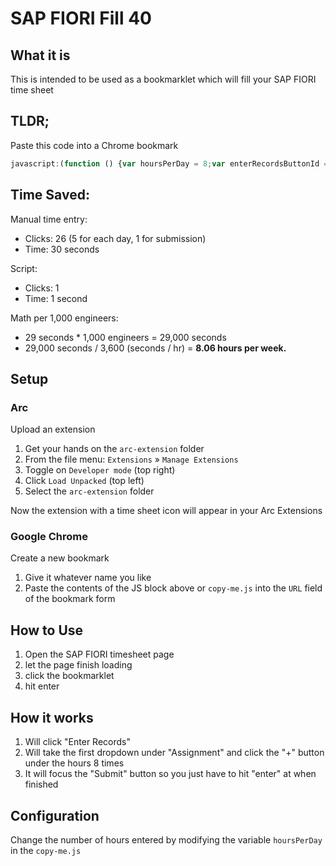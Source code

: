 # SAP FIORI Fill 40

## What it is

This is intended to be used as a bookmarklet which will fill your SAP FIORI time sheet

## TLDR;

Paste this code into a Chrome bookmark

```javascript
javascript:(function () {var hoursPerDay = 8;var enterRecordsButtonId = 'application-zhcmtime-manage-component---worklist--editButton';var submitButtonId = 'application-zhcmtime-manage-component---worklist--OverviewSubmitButton';var assignmentElementIds = ['__box15-__clone54-inner','__box15-__clone55-inner','__box15-__clone56-inner','__box15-__clone57-inner','__box15-__clone58-inner'];var timePlusButtonIds = ['__input4-__clone54-incrementBtn','__input4-__clone55-incrementBtn','__input4-__clone56-incrementBtn','__input4-__clone57-incrementBtn','__input4-__clone58-incrementBtn'];function getElementIdName(elementId) {switch (true) {case elementId.includes('54'): return 'Monday';case elementId.includes('55'): return 'Tuesday';case elementId.includes('56'): return 'Wednesday';case elementId.includes('57'): return 'Thursday';case elementId.includes('58'): return 'Friday';default: return 'You working weekends or something?%27;}}function simulateEnterKey(element) {var enterEvent = new KeyboardEvent(%27keydown%27, { key: %27Enter%27, code: %27Enter%27, keyCode: 13, charCode: 13, bubbles: true });element.dispatchEvent(enterEvent);}function simulateDownArrow(element) {element.focus();var downArrowEvent = new KeyboardEvent(%27keydown%27, { key: %27ArrowDown%27, code: %27ArrowDown%27, keyCode: 40, bubbles: true });element.dispatchEvent(downArrowEvent);}function simulateButtonClick(elementId, times = hoursPerDay) {var buttonElement = document.getElementById(elementId);var eleName = getElementIdName(elementId);if (buttonElement) {Array.from({ length: times }).forEach(() => {buttonElement.click();});console.log(`Set ${eleName}%27s time to ${times} hours`);} else {console.log(`Failed to find hour increment button for ${eleName}`);}}function focusSubmitButton() {var submitButton = document.getElementById(submitButtonId);if (submitButton) {submitButton.focus();console.log(%27Submit Button Focused%27);} else {console.log(%27Failed to find Submit button %27);}}function clickEnterRecordsButton(elementId) {var enterRecordsButton = document.getElementById(elementId);if (enterRecordsButton) {enterRecordsButton.click();console.log(%27clicked Enter Records button!%27);simulateEnterKey(enterRecordsButton);} else {console.log(%27Failed to find Enter Records button, quitting%27);return;}}function selectInputAndPressDownArrow(elementId) {var eleName = getElementIdName(elementId);var inputElement = document.getElementById(elementId);if (inputElement) {simulateDownArrow(inputElement);simulateEnterKey(inputElement);console.log(`Set ${eleName}%27s Assignment`);} else {console.log(`Failed to find the input element with id ${elementId}, quitting`);}}function enterTimeSheetData() {assignmentElementIds.forEach(selectInputAndPressDownArrow);timePlusButtonIds.forEach(id => simulateButtonClick(id));}function hasBeenRun() {var mondayAssignmentInput = document.getElementById(assignmentElementIds[0]);return !!mondayAssignmentInput;}if (hasBeenRun()) {return console.log(%27Hmm...Seems Hours have already been set. Exiting%27);}clickEnterRecordsButton(enterRecordsButtonId);setTimeout(enterTimeSheetData, 500);setTimeout(focusSubmitButton, 750);})();
```

## Time Saved:

Manual time entry:

- Clicks: 26 (5 for each day, 1 for submission)
- Time: 30 seconds

Script:

- Clicks: 1
- Time: 1 second

Math per 1,000 engineers:

- 29 seconds \* 1,000 engineers = 29,000 seconds
- 29,000 seconds / 3,600 (seconds / hr) = **8.06 hours per week.**

## Setup

### Arc

Upload an extension

1.  Get your hands on the `arc-extension` folder
2.  From the file menu: `Extensions` » `Manage Extensions`
3.  Toggle on `Developer mode` (top right)
4.  Click `Load Unpacked` (top left)
5.  Select the `arc-extension` folder

Now the extension with a time sheet icon will appear in your Arc Extensions

### Google Chrome

Create a new bookmark

1.  Give it whatever name you like
2.  Paste the contents of the JS block above or `copy-me.js` into the `URL` field of the bookmark form

## How to Use

1. Open the SAP FIORI timesheet page
2. let the page finish loading
3. click the bookmarklet
4. hit enter

## How it works

1. Will click "Enter Records"
2. Will take the first dropdown under "Assignment" and click the "+" button under the hours 8 times
3. It will focus the "Submit" button so you just have to hit "enter" at when finished

## Configuration

Change the number of hours entered by modifying the variable `hoursPerDay` in the `copy-me.js`
